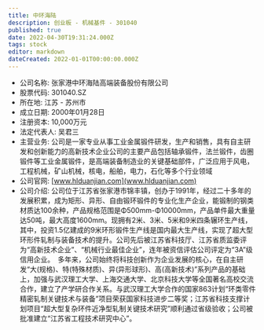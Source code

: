 ```yaml
---
title: 中环海陆
description: 创业板 - 机械基件 - 301040
published: true
date: 2022-04-30T19:31:24.000Z
tags: stock
editor: markdown
dateCreated: 2022-01-01T00:00:00.000Z
---
```


- 公司名称: 张家港中环海陆高端装备股份有限公司
- 股票代码: 301040.SZ
- 所在地: 江苏 - 苏州市
- 成立日期: 2000年01月28日
- 注册资本: 10,000万元
- 法定代表人: 吴君三
- 主营业务: 公司是一家专业从事工业金属锻件研发，生产和销售，具有自主研发和创新能力的高新技术企业公司的主要产品包括轴承锻件，法兰锻件，齿圈锻件等工业金属锻件，是高端装备制造业的关键基础部件，广泛应用于风电，工程机械，矿山机械，核电，船舶，电力，石化等多个行业领域
- 公司官网: [www.hlduanjian.com](www.hlduanjian.com)
- 公司介绍: 公司位于江苏省张家港市锦丰镇，创办于1991年，经过二十多年的发展积累，成为矩形、异形、自由锻环锻件的专业化生产企业，能锻制的钢类材质达100余种，产品规格范围是Φ500mm-Φ10000mm，产品单件最大重量达50吨，最大高度1600mm。现拥有2米、3米、5米和9米四条辗环生产线，其中，投资1.5亿建成的9米环形锻件生产线是国内最大生产线，实现了超大型环形件轧制与装备技术的提升。公司先后被江苏省科技厅、江苏省质监委评为“高新技术企业”、“机械行业最佳企业”，连年被资信评估公司评定为“3A”级信用企业。　多年来，公司始终将科技创新作为企业发展的核心，在自主研发“大(规格)、特(特殊材质)、异(异形球形)、高(高新技术)”系列产品的基础上，加强与武汉理工大学、上海交通大学、北京科技大学等全国著名高校交流合作，建立了产学研合作关系。与武汉理工大学合作的国家863计划“环类零件精密轧制关键技术与装备”项目荣获国家科技进步二等奖；江苏省科技支撑计划项目“超大型复杂环件近净型轧制关键技术研究”顺利通过省级验收；公司被批准建立“江苏省工程技术研究中心”。


